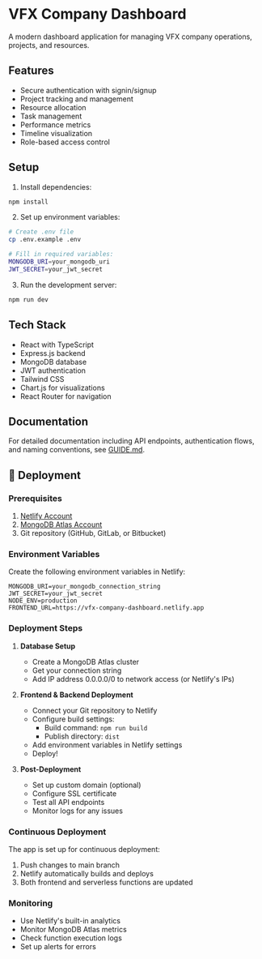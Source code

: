 # VFX Company Dashboard

A modern dashboard application for managing VFX company operations, projects, and resources.

## Features
- Secure authentication with signin/signup
- Project tracking and management
- Resource allocation
- Task management
- Performance metrics
- Timeline visualization
- Role-based access control

## Setup
1. Install dependencies:
```bash
npm install
```

2. Set up environment variables:
```bash
# Create .env file
cp .env.example .env

# Fill in required variables:
MONGODB_URI=your_mongodb_uri
JWT_SECRET=your_jwt_secret
```

3. Run the development server:
```bash
npm run dev
```

## Tech Stack
- React with TypeScript
- Express.js backend
- MongoDB database
- JWT authentication
- Tailwind CSS
- Chart.js for visualizations
- React Router for navigation

## Documentation
For detailed documentation including API endpoints, authentication flows, and naming conventions, see [GUIDE.md](./GUIDE.md).

## 🚀 Deployment

### Prerequisites
1. [Netlify Account](https://www.netlify.com/)
2. [MongoDB Atlas Account](https://www.mongodb.com/cloud/atlas)
3. Git repository (GitHub, GitLab, or Bitbucket)

### Environment Variables
Create the following environment variables in Netlify:
```env
MONGODB_URI=your_mongodb_connection_string
JWT_SECRET=your_jwt_secret
NODE_ENV=production
FRONTEND_URL=https://vfx-company-dashboard.netlify.app
```

### Deployment Steps

1. **Database Setup**
   - Create a MongoDB Atlas cluster
   - Get your connection string
   - Add IP address 0.0.0.0/0 to network access (or Netlify's IPs)

2. **Frontend & Backend Deployment**
   - Connect your Git repository to Netlify
   - Configure build settings:
     - Build command: `npm run build`
     - Publish directory: `dist`
   - Add environment variables in Netlify settings
   - Deploy!

3. **Post-Deployment**
   - Set up custom domain (optional)
   - Configure SSL certificate
   - Test all API endpoints
   - Monitor logs for any issues

### Continuous Deployment
The app is set up for continuous deployment:
1. Push changes to main branch
2. Netlify automatically builds and deploys
3. Both frontend and serverless functions are updated

### Monitoring
- Use Netlify's built-in analytics
- Monitor MongoDB Atlas metrics
- Check function execution logs
- Set up alerts for errors
